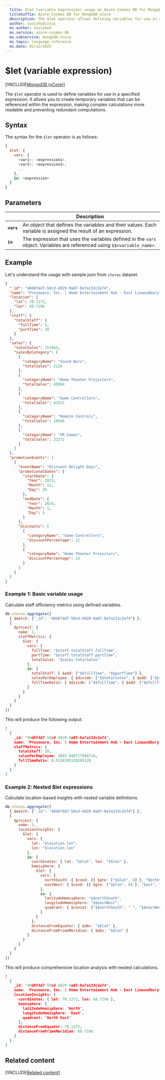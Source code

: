 ```yaml
---
  title: $let (variable expression) usage on Azure Cosmos DB for MongoDB vCore
  titleSuffix: Azure Cosmos DB for MongoDB vCore
  description: The $let operator allows defining variables for use in a specified expression, enabling complex calculations and reducing code repetition.
  author: suvishodcitus
  ms.author: suvishod
  ms.service: azure-cosmos-db
  ms.subservice: mongodb-vcore
  ms.topic: language-reference
  ms.date: 02/12/2025
---
```


# $let (variable expression)

[!INCLUDE[MongoDB (vCore)](~/reusable-content/ce-skilling/azure/includes/cosmos-db/includes/appliesto-mongodb-vcore.md)]

The `$let` operator is used to define variables for use in a specified expression. It allows you to create temporary variables that can be referenced within the expression, making complex calculations more readable and preventing redundant computations.

## Syntax

The syntax for the `$let` operator is as follows:

```javascript
{
  $let: {
    vars: { 
      <var1>: <expression1>,
      <var2>: <expression2>,
      ...
    },
    in: <expression>
  }
}
```

## Parameters

| | Description |
| --- | --- |
| **`vars`** | An object that defines the variables and their values. Each variable is assigned the result of an expression. |
| **`in`** | The expression that uses the variables defined in the `vars` object. Variables are referenced using `$$<variable_name>`. |

## Example

Let's understand the usage with sample json from `stores` dataset.

```json
{
  "_id": "40d6f4d7-50cd-4929-9a07-0a7a133c2e74",
  "name": "Proseware, Inc. | Home Entertainment Hub - East Linwoodbury",
  "location": {
    "lat": 70.1272,
    "lon": 69.7296
  },
  "staff": {
    "totalStaff": {
      "fullTime": 5,
      "partTime": 20
    }
  },
  "sales": {
    "totalSales": 151864,
    "salesByCategory": [
      {
        "categoryName": "Sound Bars",
        "totalSales": 2120
      },
      {
        "categoryName": "Home Theater Projectors",
        "totalSales": 45004
      },
      {
        "categoryName": "Game Controllers",
        "totalSales": 43522
      },
      {
        "categoryName": "Remote Controls",
        "totalSales": 28946
      },
      {
        "categoryName": "VR Games",
        "totalSales": 32272
      }
    ]
  },
  "promotionEvents": [
    {
      "eventName": "Discount Delight Days",
      "promotionalDates": {
        "startDate": {
          "Year": 2023,
          "Month": 12,
          "Day": 26
        },
        "endDate": {
          "Year": 2024,
          "Month": 1,
          "Day": 5
        }
      },
      "discounts": [
        {
          "categoryName": "Game Controllers",
          "discountPercentage": 22
        },
        {
          "categoryName": "Home Theater Projectors",
          "discountPercentage": 23
        }
      ]
    }
  ]
}
```

### Example 1: Basic variable usage

Calculate staff efficiency metrics using defined variables.

```javascript
db.stores.aggregate([
  { $match: {"_id": "40d6f4d7-50cd-4929-9a07-0a7a133c2e74"} },
  {
    $project: {
      name: 1,
      staffMetrics: {
        $let: {
          vars: {
            fullTime: "$staff.totalStaff.fullTime",
            partTime: "$staff.totalStaff.partTime",
            totalSales: "$sales.totalSales"
          },
          in: {
            totalStaff: { $add: ["$$fullTime", "$$partTime"] },
            salesPerEmployee: { $divide: ["$$totalSales", { $add: ["$$fullTime", "$$partTime"] }] },
            fullTimeRatio: { $divide: ["$$fullTime", { $add: ["$$fullTime", "$$partTime"] }] }
          }
        }
      }
    }
  }
])
```

This will produce the following output:

```json
[
  {
    _id: '40d6f4d7-50cd-4929-9a07-0a7a133c2e74',
    name: 'Proseware, Inc. | Home Entertainment Hub - East Linwoodbury',
    staffMetrics: {
      totalStaff: 39,
      salesPerEmployee: 3893.948717948718,
      fullTimeRatio: 0.5128205128205128
    }
  }
]
```

### Example 2: Nested $let expressions

Calculate location-based insights with nested variable definitions.

```javascript
db.stores.aggregate([
  { $match: {"_id": "40d6f4d7-50cd-4929-9a07-0a7a133c2e74"} },
  {
    $project: {
      name: 1,
      locationInsights: {
        $let: {
          vars: {
            lat: "$location.lat",
            lon: "$location.lon"
          },
          in: {
            coordinates: { lat: "$$lat", lon: "$$lon" },
            hemisphere: {
              $let: {
                vars: {
                  northSouth: { $cond: [{ $gte: ["$$lat", 0] }, "North", "South"] },
                  eastWest: { $cond: [{ $gte: ["$$lon", 0] }, "East", "West"] }
                },
                in: {
                  latitudeHemisphere: "$$northSouth",
                  longitudeHemisphere: "$$eastWest",
                  quadrant: { $concat: ["$$northSouth", " ", "$$eastWest"] }
                }
              }
            },
            distanceFromEquator: { $abs: "$$lat" },
            distanceFromPrimeMeridian: { $abs: "$$lon" }
          }
        }
      }
    }
  }
])
```

This will produce comprehensive location analysis with nested calculations.

```json
[
  {
    _id: '40d6f4d7-50cd-4929-9a07-0a7a133c2e74',
    name: 'Proseware, Inc. | Home Entertainment Hub - East Linwoodbury',
    locationInsights: {
      coordinates: { lat: 70.1272, lon: 69.7296 },
      hemisphere: {
        latitudeHemisphere: 'North',
        longitudeHemisphere: 'East',
        quadrant: 'North East'
      },
      distanceFromEquator: 70.1272,
      distanceFromPrimeMeridian: 69.7296
    }
  }
]
```

## Related content

[!INCLUDE[Related content](../includes/related-content.md)]
